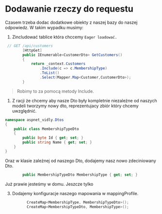 # Dodawanie rzeczy do requestu

Czasem  trzeba dodac dodatkowe obiekty z naszej bazy do naszej odpowiedz. W takim wypadku musimy:

1. Zincludować tablice która chccemy `Eager loadować.`

```csharp
 // GET /api/customers
        [HttpGet]
        public IEnumerable<CustomerDto> GetCustomers()
        {
            return _context.Customers
                .Include(c => c.MembershipType)
                .ToList()
                .Select(Mapper.Map<Customer,CustomerDto>);
        }

```

> Robimy to za pomocą metody Include.



1. Z racji że chcemy aby nasze Dto były kompletnie niezależne od naszych modeli tworzymy nowy dto, reprezentujacy zbiór który chcemy uwzględnić.

```csharp
namespace aspnet_vidly.Dtos
{
    public class MembershipTypeDto
    {
        public byte Id { get; set; }
        public string Name { get; set; }
    }
}
```

Oraz w klasie zależnej od naszego Dto, dodajemy nasz nowo zdeciniowany Dto.

```csharp
        public MembershipTypeDto MembershipType { get; set; }
```

Już prawie jesteśmy w domu. Jeszcze tylko

3. Dodajemy konfiguracje naszego mapowania w mappingProfile.

```csharp
          CreateMap<MembershipType, MembershipTypeDto>();
          CreateMap<MembershipTypeDto, MembershipType>();
```

